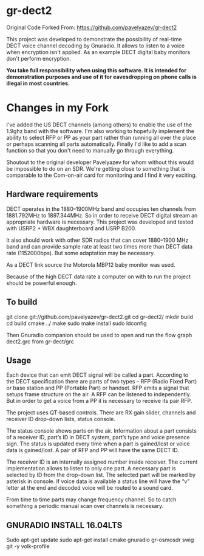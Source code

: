 gr-dect2
========

Original Code Forked From: https://github.com/pavelyazev/gr-dect2

This project was developed to demonstrate the possibility of real-time DECT 
voice channel decoding by Gnuradio. It allows to listen to a voice when encryption
isn't applied. As an example DECT digital baby monitors don't perform 
encryption. 

**You take full responsibility when using this software. It is intended for demonstration purposes and use of it for eavesdropping on phone calls is illegal in most countries.**


Changes in my Fork
==================

I've added the US DECT channels (among others) to enable the use of the 1.9ghz band with the software.
I'm also working to hopefully implement the ability to select RFP or PP as your part rather than running all over the place or perhaps
scanning all parts automatically.
Finally I'd like to add a scan function so that you don't need to manually go through everything.

Shoutout to the original developer Pavelyazev for whom without this would be impossible to do on an SDR. We're getting close to something
that is comparable to the Com-on-air card for monitoring and I find it very exciting.

Hardware requirements
----------------------

DECT operates in the 1880–1900MHz band and occupies ten channels from 
1881.792MHz to 1897.344MHz. So in order to receive DECT digital stream an 
appropriate hardware is necessary. This project was developed and tested with 
USRP2 + WBX daughterboard and USRP B200. 

It also should work with other SDR radios that can cover 1880–1900 MHz band and
can provide sample rate at least two times more than DECT data rate (1152000bps). 
But some adaptation may be necessary. 

As a DECT link source the Motorola MBP12 baby monitor was used.

Because of the high DECT data rate a computer on with to run the project should 
be powerful enough. 

 
To build
---------

git clone git://github.com/pavelyazev/gr-dect2.git
cd gr-dect2/
mkdir build
cd build
cmake ../
make
sudo make install
sudo ldconfig

Then Gnuradio companion should be used to open and run the flow graph 
dect2.grc from gr-dect/grc

 
Usage
------

Each device that can emit DECT signal will be called a part. According to the 
DECT specification there are parts of two types – RFP (Radio Fixed Part) or 
base station and PP (Portable Part) or handset. RFP emits a signal that 
setups frame structure on the air. A RFP can be listened to independently.  
But in order to get a voice from a PP it is necessary to receive its pair RFP.

The project uses QT-based controls. There are RX gain slider, channels and 
receiver ID drop-down lists, status console.

The status console shows parts on the air. Information about a part consists
of a receiver ID, part’s ID in DECT system, part’s type and voice presence sign. 
The status is updated every time when a part is gained/lost or voice data is 
gained/lost. A pair of RFP and PP will have the same DECT ID.

The receiver ID is an internally assigned number inside receiver. The current 
implementation allows to listen to only one part. A necessary part is selected 
by ID from the drop-down list. The selected part will be marked by asterisk in 
console. If voice data is available a status line will have the “v” letter at 
the end and decoded voice will be routed to a sound card.

From time to time parts may change frequency channel. So to catch something 
a periodic manual scan over channels is necessary.


GNURADIO INSTALL 16.04LTS
-------------------------

Sudo apt-get update
sudo apt-get install cmake gnuradio gr-osmosdr swig git -y
volk-profile


